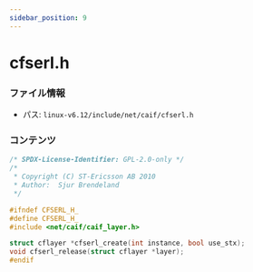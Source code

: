 ```yaml
---
sidebar_position: 9
---
```

# cfserl.h

### ファイル情報

- パス: `linux-v6.12/include/net/caif/cfserl.h`

### コンテンツ

```h
/* SPDX-License-Identifier: GPL-2.0-only */
/*
 * Copyright (C) ST-Ericsson AB 2010
 * Author:	Sjur Brendeland
 */

#ifndef CFSERL_H_
#define CFSERL_H_
#include <net/caif/caif_layer.h>

struct cflayer *cfserl_create(int instance, bool use_stx);
void cfserl_release(struct cflayer *layer);
#endif

```
